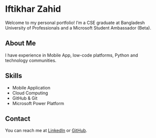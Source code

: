 # Iftikhar Zahid
Welcome to my personal portfolio! I’m a CSE graduate at Bangladesh University of Professionals and a Microsoft Student Ambassador (Beta).

## About Me
I have experience in Mobile App, low-code platforms, Python and technology communities.

## Skills
- Mobile Application
- Cloud Computing
- GitHub & Git
- Microsoft Power Platform
  

## Contact
You can reach me at [LinkedIn](https://www.linkedin.com/IfikharZahid) or [GitHub](https://github.com/IfikharZahid).
